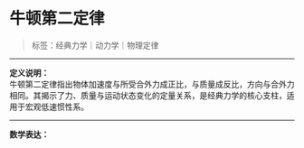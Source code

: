 # 牛顿第二定律

> 标签：经典力学｜动力学｜物理定律

---

**定义说明：**  
牛顿第二定律指出物体加速度与所受合外力成正比，与质量成反比，方向与合外力相同。其揭示了力、质量与运动状态变化的定量关系，是经典力学的核心支柱，适用于宏观低速惯性系。

---

**数学表达：**